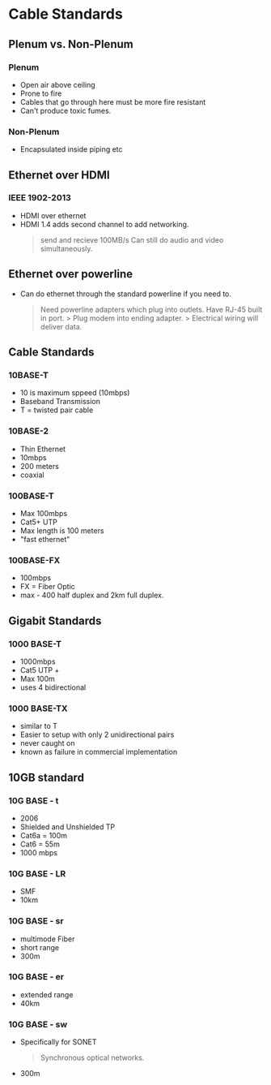 
# Cable Standards

## Plenum vs. Non-Plenum

### Plenum

- Open air above ceiling
- Prone to fire
- Cables that go through here must be more fire resistant 
- Can't produce toxic fumes. 

### Non-Plenum

- Encapsulated inside piping etc

## Ethernet over HDMI

### IEEE 1902-2013

- HDMI over ethernet
- HDMI 1.4 adds second channel to add networking. 
    > send and recieve 100MB/s
    > Can still do audio and video simultaneously. 

## Ethernet over powerline

- Can do ethernet through the standard powerline if you need to.
    > Need powerline adapters which plug into outlets. 
    > Have RJ-45 built in port. 
        > Plug modem into ending adapter. 
        > Electrical wiring will deliver data. 

## Cable Standards

### 10BASE-T

- 10 is maximum sppeed (10mbps)
- Baseband Transmission
- T = twisted pair cable

### 10BASE-2

- Thin Ethernet
- 10mbps
- 200 meters
- coaxial

### 100BASE-T

- Max 100mbps
- Cat5+ UTP
- Max length is 100 meters
- "fast ethernet" 

### 100BASE-FX

- 100mbps
- FX = Fiber Optic
- max - 400 half duplex and 2km full duplex. 

## Gigabit Standards

### 1000 BASE-T

- 1000mbps
- Cat5 UTP + 
- Max 100m
- uses 4 bidirectional 

### 1000 BASE-TX

- similar to T
- Easier to setup with only 2 unidirectional pairs 
- never caught on 
- known as failure in commercial implementation

## 10GB standard

### 10G BASE - t

- 2006
- Shielded and Unshielded TP 
- Cat6a = 100m <MINIMUM>
- Cat6 = 55m 
- 1000 mbps

### 10G BASE - LR

- SMF
- 10km

### 10G BASE - sr

- multimode Fiber
- short range
- 300m

### 10G BASE - er

- extended range
- 40km 

### 10G BASE - sw

- Specifically for SONET 
    > Synchronous optical networks. 
- 300m



